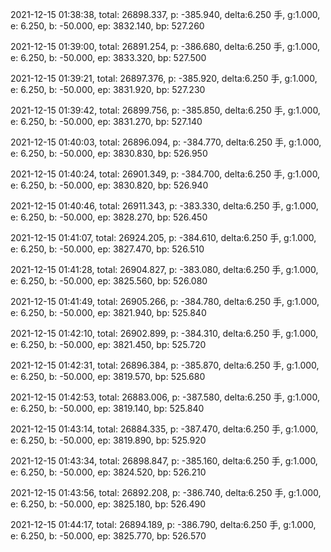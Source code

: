 2021-12-15 01:38:38, total: 26898.337, p: -385.940, delta:6.250 手, g:1.000, e: 6.250, b: -50.000, ep: 3832.140, bp: 527.260

2021-12-15 01:39:00, total: 26891.254, p: -386.680, delta:6.250 手, g:1.000, e: 6.250, b: -50.000, ep: 3833.320, bp: 527.500

2021-12-15 01:39:21, total: 26897.376, p: -385.920, delta:6.250 手, g:1.000, e: 6.250, b: -50.000, ep: 3831.920, bp: 527.230

2021-12-15 01:39:42, total: 26899.756, p: -385.850, delta:6.250 手, g:1.000, e: 6.250, b: -50.000, ep: 3831.270, bp: 527.140

2021-12-15 01:40:03, total: 26896.094, p: -384.770, delta:6.250 手, g:1.000, e: 6.250, b: -50.000, ep: 3830.830, bp: 526.950

2021-12-15 01:40:24, total: 26901.349, p: -384.700, delta:6.250 手, g:1.000, e: 6.250, b: -50.000, ep: 3830.820, bp: 526.940

2021-12-15 01:40:46, total: 26911.343, p: -383.330, delta:6.250 手, g:1.000, e: 6.250, b: -50.000, ep: 3828.270, bp: 526.450

2021-12-15 01:41:07, total: 26924.205, p: -384.610, delta:6.250 手, g:1.000, e: 6.250, b: -50.000, ep: 3827.470, bp: 526.510

2021-12-15 01:41:28, total: 26904.827, p: -383.080, delta:6.250 手, g:1.000, e: 6.250, b: -50.000, ep: 3825.560, bp: 526.080

2021-12-15 01:41:49, total: 26905.266, p: -384.780, delta:6.250 手, g:1.000, e: 6.250, b: -50.000, ep: 3821.940, bp: 525.840

2021-12-15 01:42:10, total: 26902.899, p: -384.310, delta:6.250 手, g:1.000, e: 6.250, b: -50.000, ep: 3821.450, bp: 525.720

2021-12-15 01:42:31, total: 26896.384, p: -385.870, delta:6.250 手, g:1.000, e: 6.250, b: -50.000, ep: 3819.570, bp: 525.680

2021-12-15 01:42:53, total: 26883.006, p: -387.580, delta:6.250 手, g:1.000, e: 6.250, b: -50.000, ep: 3819.140, bp: 525.840

2021-12-15 01:43:14, total: 26884.335, p: -387.470, delta:6.250 手, g:1.000, e: 6.250, b: -50.000, ep: 3819.890, bp: 525.920

2021-12-15 01:43:34, total: 26898.847, p: -385.160, delta:6.250 手, g:1.000, e: 6.250, b: -50.000, ep: 3824.520, bp: 526.210

2021-12-15 01:43:56, total: 26892.208, p: -386.740, delta:6.250 手, g:1.000, e: 6.250, b: -50.000, ep: 3825.180, bp: 526.490

2021-12-15 01:44:17, total: 26894.189, p: -386.790, delta:6.250 手, g:1.000, e: 6.250, b: -50.000, ep: 3825.770, bp: 526.570